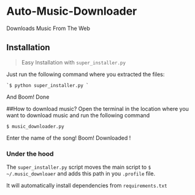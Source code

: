 Auto-Music-Downloader
=====================

Downloads Music From The Web

## Installation
> Easy Installation with `super_installer.py` 


Just run the following command where you extracted the files:


    `$ python super_installer.py ` 

And Boom! Done    


##How to download music?
Open the terminal in the location where you want to download music and run the following command

`$ music_downloader.py `

Enter the name of the song! Boom! Downloaded !


### Under the hood
The `super_installer.py` script moves the main script to `$ ~/.music_downloaer` and adds this path in you `.profile` file.

It will automatically install dependencies from `requirements.txt`
